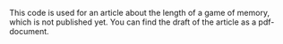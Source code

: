 This code is used for an article about the length of a game of memory, which is not published yet. You can find the draft of the article as a pdf-document.
